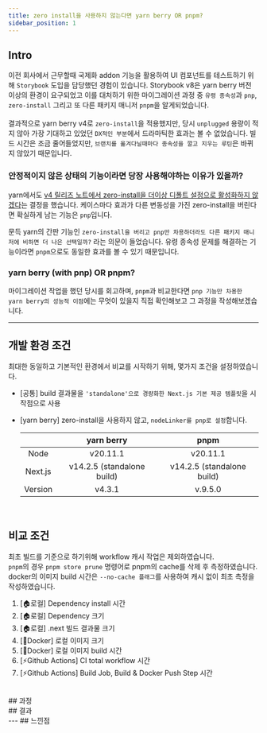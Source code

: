 ```yaml
---
title: zero install을 사용하지 않는다면 yarn berry OR pnpm?
sidebar_position: 1
---
```


## Intro

이전 회사에서 근무할때 국제화 addon 기능을 활용하여 UI 컴포넌트를 테스트하기 위해 `Storybook` 도입을 담당했던 경험이 있습니다. Storybook v8은 yarn berry 버전 이상의 환경이 요구되었고 이를 대처하기 위한 마이그레이션 과정 중 `유령 종속성`과 `pnp`, `zero-install` 그리고 또 다른 패키지 매니저 `pnpm`을 알게되었습니다.  
<br/>
결과적으로 yarn berry v4로 `zero-install`을 적용했지만, 당시 `unplugged` 용량이 적지 않아 가장 기대하고 있었던 `DX적인 부분`에서 드라마틱한 효과는 볼 수 없었습니다. 빌드 시간은 조금 줄어들었지만, `브랜치를 옮겨다닐때마다 종속성을 깔고 지우는 루틴`은 바뀌지 않았기 때문입니다.

### 안정적이지 않은 상태의 기능이라면 당장 사용해야하는 이유가 있을까?

yarn에서도 [v4 릴리즈 노트에서 zero-install을 더이상 디폴트 설정으로 활성화하지 않겠다](https://yarnpkg.com/blog/release/4.0)는 결정을 했습니다. 케이스마다 효과가 다른 변동성을 가진 zero-install을 버린다면 확실하게 남는 기능은 `pnp`입니다.

문득 yarn의 간판 기능인 `zero-install을 버리고 pnp만 차용하더라도 다른 패키지 매니저에 비하면 더 나은 선택일까?` 라는 의문이 들었습니다. 유령 종속성 문제를 해결하는 기능이라면 `pnpm`으로도 동일한 효과를 볼 수 있기 때문입니다.

### yarn berry (with pnp) OR pnpm?

마이그레이션 작업을 했던 당시를 회고하며, `pnpm`과 비교한다면 `pnp 기능만 차용한 yarn berry의 성능적 이점`에는 무엇이 있을지 직접 확인해보고 그 과정을 작성해보겠습니다.
<br/>

---

## 개발 환경 조건

최대한 동일하고 기본적인 환경에서 비교를 시작하기 위해, 몇가지 조건을 설정하였습니다.
- [공통] build 결과물을 `'standalone'으로 경량화한 Next.js 기본 제공 템플릿`을 시작점으로 사용
- [yarn berry] zero-install을 사용하지 않고, `nodeLinker를 pnp로 설정`합니다.

    ||yarn berry|pnpm|
    |:------:|:------:|:------:|
    |Node|v20.11.1|v20.11.1|
    |Next.js|v14.2.5 (standalone build)|v14.2.5 (standalone build)|
    |Version|v4.3.1|v.9.5.0|

<br/>

## 비교 조건
최초 빌드를 기준으로 하기위해 workflow 캐시 작업은 제외하였습니다.   
`pnpm`의 경우 `pnpm store prune` 명령어로 pnpm의 cache를 삭제 후 측정하였습니다.   
docker의 이미지 build 시간은 `--no-cache 플래그`를 사용하여 캐시 없이 최초 측정을 작성하였습니다.

1) [🏠로컬] Dependency install 시간
2) [🏠로컬] Dependency 크기
3) [🏠로컬] .next 빌드 결과물 크기
4) [🐳Docker] 로컬 이미지 크기
5) [🐳Docker] 로컬 이미지 build 시간
6) [⚡️Github Actions] CI total workflow 시간
7) [⚡️Github Actions] Build Job, Build & Docker Push Step 시간

<br/>
## 과정

<br/>
## 결과

<br/>
---
## 느낀점
